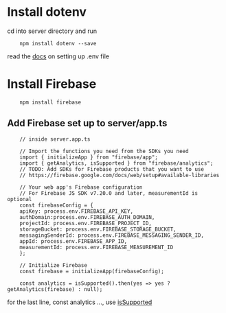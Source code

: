 <!-- ![set up](./server/readMeImages/route-with-param-individ-user.png?raw=true) -->

# Install dotenv

cd into server directory and run

        npm install dotenv --save

read the [docs](https://www.npmjs.com/package/dotenv) on setting up .env file

# Install Firebase

        npm install firebase

## Add Firebase set up to server/app.ts

        // inside server.app.ts

        // Import the functions you need from the SDKs you need
        import { initializeApp } from "firebase/app";
        import { getAnalytics, isSupported } from "firebase/analytics";
        // TODO: Add SDKs for Firebase products that you want to use
        // https://firebase.google.com/docs/web/setup#available-libraries

        // Your web app's Firebase configuration
        // For Firebase JS SDK v7.20.0 and later, measurementId is optional
        const firebaseConfig = {
        apiKey: process.env.FIREBASE_API_KEY,
        authDomain:process.env.FIREBASE_AUTH_DOMAIN,
        projectId: process.env.FIREBASE_PROJECT_ID,
        storageBucket: process.env.FIREBASE_STORAGE_BUCKET,
        messagingSenderId: process.env.FIREBASE_MESSAGING_SENDER_ID,
        appId: process.env.FIREBASE_APP_ID,
        measurementId: process.env.FIREBASE_MEASUREMENT_ID
        };

        // Initialize Firebase
        const firebase = initializeApp(firebaseConfig);

        const analytics = isSupported().then(yes => yes ? getAnalytics(firebase) : null);

for the last line, const analytics ..., use [isSupported](https://stackoverflow.com/a/72167004/7857134)
